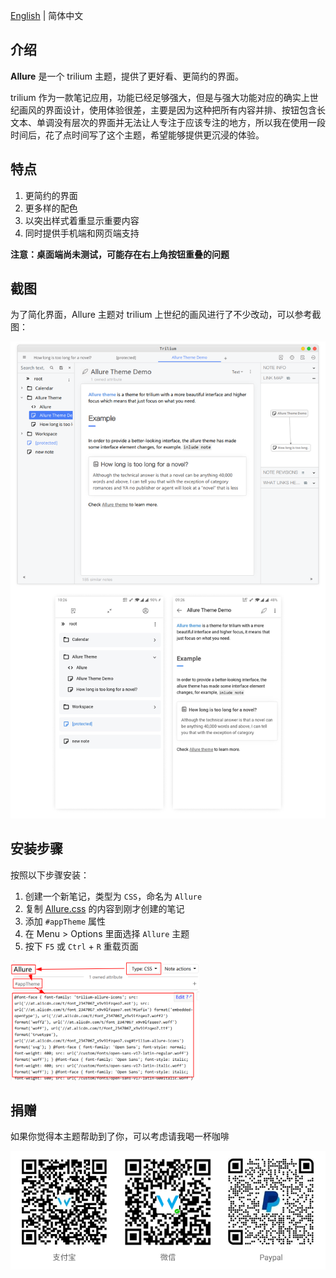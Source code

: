 [English](./README.md) | 简体中文

## 介绍

**Allure** 是一个 trilium 主题，提供了更好看、更简约的界面。

trilium 作为一款笔记应用，功能已经足够强大，但是与强大功能对应的确实上世纪画风的界面设计，使用体验很差，主要是因为这种把所有内容并排、按钮包含长文本、单调没有层次的界面并无法让人专注于应该专注的地方，所以我在使用一段时间后，花了点时间写了这个主题，希望能够提供更沉浸的体验。

## 特点

1. 更简约的界面
1. 更多样的配色
1. 以突出样式着重显示重要内容
1. 同时提供手机端和网页端支持

**注意：桌面端尚未测试，可能存在右上角按钮重叠的问题**

## 截图

为了简化界面，Allure 主题对 trilium 上世纪的画风进行了不少改动，可以参考截图：

![screenshot](./resources/screenshot.png)

## 安装步骤

按照以下步骤安装：

1. 创建一个新笔记，类型为 `CSS`，命名为 `Allure`
1. 复制 [Allure.css](./Allure.css) 的内容到刚才创建的笔记
1. 添加 `#appTheme` 属性
1. 在 Menu > Options 里面选择 `Allure` 主题
1. 按下 `F5` 或 `Ctrl` + `R` 重载页面

<img style="width: 60%;" src="./resources/steps.png">

## 捐赠

如果你觉得本主题帮助到了你，可以考虑请我喝一杯咖啡

![donation](./resources/donation_zh.png)